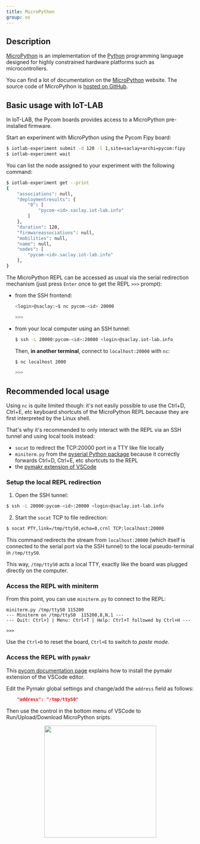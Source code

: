 ```yaml
---
title: MicroPython
group: os
---
```


## Description

[MicroPython](https://micropython.org/) is an implementation of the
[Python](https://python.org) programming language designed for highly
constrained hardware platforms such as microcontrollers.

You can find a lot of documentation on the
[MicroPython](http://docs.micropython.org/en/latest/) website. The source
code of MicroPython is [hosted on GitHub](https://github.com/micropython/micropython).

## Basic usage with IoT-LAB

In IoT-LAB, the Pycom boards provides access to a MicroPython pre-installed
firmware.

Start an experiment with MicroPython using the Pycom Fipy board:

```bash
$ iotlab-experiment submit -d 120 -l 1,site=saclay+archi=pycom:fipy
$ iotlab-experiment wait
```

You can list the node assigned to your experiment with the following command:
```bash
$ iotlab-experiment get --print
{
    "associations": null, 
    "deploymentresults": {
        "0": [
            "pycom-<id>.saclay.iot-lab.info"
        ]
    }, 
    "duration": 120, 
    "firmwareassociations": null, 
    "mobilities": null, 
    "name": null, 
    "nodes": [
        "pycom-<id>.saclay.iot-lab.info"
    ], 
}
```

The MicroPython REPL can be accessed as usual via the serial redirection
mechanism (just press `Enter` once to get the REPL `>>>` prompt):
- from the SSH frontend:
  ```bash
  <login>@saclay:~$ nc pycom-<id> 20000

  >>>
  ```

- from your local computer using an SSH tunnel:
  ```bash
  $ ssh -L 20000:pycom-<id>:20000 <login>@saclay.iot-lab.info
  ```
  Then, **in another terminal**, connect to `localhost:20000` with `nc`:
  ```bash
  $ nc localhost 2000

  >>>
  ```

## Recommended local usage

Using `nc` is quite limited though: it's not easily possible to use the Ctrl+D,
Ctrl+E, etc keyboard shortcuts of the MicroPython REPL because they are first
interpreted by the Linux shell.

That's why it's recommended to only interact with the REPL via an SSH tunnel
and using local tools instead:
- `socat` to redirect the TCP:20000 port in a TTY like file locally
- `miniterm.py` from the [pyserial Python package](https://pythonhosted.org/pyserial/) because it correctly forwards
  Ctrl+D, Ctrl+E, etc shortcuts to the REPL
- the [pymakr extension of VSCode](https://docs.pycom.io/pymakr/installation/vscode/)

### Setup the local REPL redirection

1. Open the SSH tunnel:

```bash
$ ssh -L 20000:pycom-<id>:20000 <login>@saclay.iot-lab.info
```

2. Start the `socat` TCP to file redirection:

```bash
$ socat PTY,link=/tmp/ttyS0,echo=0,crnl TCP:localhost:20000
```

This command redirects the stream from `localhost:20000` (which itself is
connected to the serial port via the SSH tunnel) to the local pseudo-terminal
in `/tmp/ttyS0`.

This way, `/tmp/ttyS0` acts a local TTY, exactly like the board was plugged
directly on the computer.

### Access the REPL with miniterm

From this point, you can use `miniterm.py` to connect to the REPL:

```
miniterm.py /tmp/ttyS0 115200
--- Miniterm on /tmp/ttyS0  115200,8,N,1 ---
--- Quit: Ctrl+] | Menu: Ctrl+T | Help: Ctrl+T followed by Ctrl+H ---

>>>
```

Use the `Ctrl+D` to reset the board, `Ctrl+E` to switch to _paste mode_.

### Access the REPL with `pymakr`

This [pycom documentation page](https://docs.pycom.io/pymakr/installation/vscode/)
explains how to install the pymakr extension of the VSCode editor.

Edit the Pymakr global settings and change/add the `address` field as follows:
```json
    "address": "/tmp/ttyS0"
```

Then use the control in the bottom menu of VSCode to Run/Upload/Download
MicroPython sripts.

<div style="text-align:center">
<img src="{{ '/assets/images/docs/oses/micropython/' | relative_url}}pymakr-controls.png" style="width:300px;"/>
</div>
